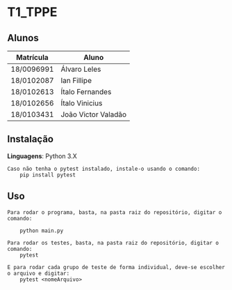 # T1_TPPE

## Alunos
|Matrícula | Aluno |
| -- | -- |
| 18/0096991  |  Álvaro Leles |
| 18/0102087  |  Ian Fillipe |
| 18/0102613  |  Ítalo Fernandes |
| 18/0102656  |  Ítalo Vinicius |
| 18/0103431  |  João Victor Valadão |

## Instalação 
**Linguagens**: Python 3.X<br>
```
Caso não tenha o pytest instalado, instale-o usando o comando:
    pip install pytest
```

## Uso 

```
Para rodar o programa, basta, na pasta raiz do repositório, digitar o comando:
    
    python main.py

Para rodar os testes, basta, na pasta raiz do repositório, digitar o comando:
    pytest

E para rodar cada grupo de teste de forma individual, deve-se escolher o arquivo e digitar:
    pytest <nomeArquivo>
```